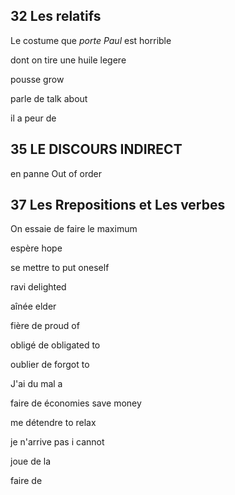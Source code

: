 ## 32 Les relatifs ##

Le costume que *porte Paul* est horrible

dont on tire une huile legere

pousse    grow

parle de   talk about

il a peur de 

## 35 LE DISCOURS INDIRECT  ##

en panne     Out of order

## 37 Les Rrepositions et Les verbes ##

On essaie de faire le maximum

espère    hope

se mettre  to put oneself

ravi     delighted

aînée   elder

fière  de     proud of

obligé de   obligated to

oublier de    forgot to

J'ai du mal a 

faire de économies   save money

me détendre to relax

je n'arrive pas   i cannot

joue de la 

faire de 

